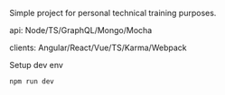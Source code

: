 Simple project for personal technical training purposes.

api: Node/TS/GraphQL/Mongo/Mocha

clients: Angular/React/Vue/TS/Karma/Webpack

Setup dev env

```
npm run dev
```